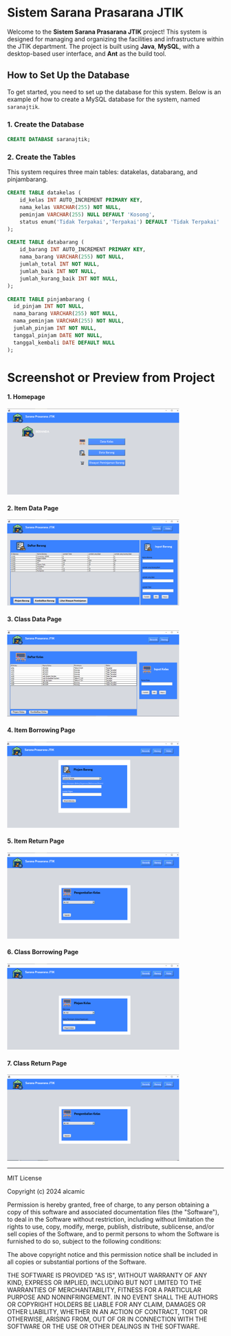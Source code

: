 # Sistem Sarana Prasarana JTIK

Welcome to the **Sistem Sarana Prasarana JTIK** project! This system is designed for managing and organizing the facilities and infrastructure within the JTIK department. The project is built using **Java**, **MySQL**, with a desktop-based user interface, and **Ant** as the build tool.

## How to Set Up the Database

To get started, you need to set up the database for this system. Below is an example of how to create a MySQL database for the system, named `saranajtik`.

### 1. Create the Database

```sql
CREATE DATABASE saranajtik;
```

### 2. Create the Tables
This system requires three main tables: datakelas, databarang, and pinjambarang.
```sql
CREATE TABLE datakelas (
    id_kelas INT AUTO_INCREMENT PRIMARY KEY,
    nama_kelas VARCHAR(255) NOT NULL,
    peminjam VARCHAR(255) NULL DEFAULT 'Kosong',
    status enum('Tidak Terpakai','Terpakai') DEFAULT 'Tidak Terpakai'
);
```
```sql
CREATE TABLE databarang (
    id_barang INT AUTO_INCREMENT PRIMARY KEY,
    nama_barang VARCHAR(255) NOT NULL,
    jumlah_total INT NOT NULL,
    jumlah_baik INT NOT NULL,
    jumlah_kurang_baik INT NOT NULL,
);
```
```sql
CREATE TABLE pinjambarang (
  id_pinjam INT NOT NULL,
  nama_barang VARCHAR(255) NOT NULL,
  nama_peminjam VARCHAR(255) NOT NULL,
  jumlah_pinjam INT NOT NULL,
  tanggal_pinjam DATE NOT NULL,
  tanggal_kembali DATE DEFAULT NULL
);
```
# Screenshot or Preview from Project
#### 1. Homepage
<img src="Beranda.png" alt="Beranda" width="400" height="200" />

#### 2. Item Data Page
<img src="Data Barang.png" alt="Data Barang" width="400" height="200" />

#### 3. Class Data Page
<img src="Data Kelas.png" alt="Data Kelas" width="400" height="200" />

#### 4. Item Borrowing Page
<img src="Pinjam Barang.png" alt="Pinjam Barang" width="400" height="200" />

#### 5. Item Return Page
<img src="Pengembalian Barang.png" alt="Pengembalian Barang" width="400" height="200" />

#### 6. Class Borrowing Page
<img src="Pinjam Kelas.png" alt="Pinjam Kelas" width="400" height="200" />

#### 7. Class Return Page
<img src="Pengembalian Kelas.PNG" alt="Pengembalian Kelas" width="400" height="200" />

___
MIT License

Copyright (c) 2024 alcamic

Permission is hereby granted, free of charge, to any person obtaining a copy
of this software and associated documentation files (the "Software"), to deal
in the Software without restriction, including without limitation the rights
to use, copy, modify, merge, publish, distribute, sublicense, and/or sell
copies of the Software, and to permit persons to whom the Software is
furnished to do so, subject to the following conditions:

The above copyright notice and this permission notice shall be included in all
copies or substantial portions of the Software.

THE SOFTWARE IS PROVIDED "AS IS", WITHOUT WARRANTY OF ANY KIND, EXPRESS OR
IMPLIED, INCLUDING BUT NOT LIMITED TO THE WARRANTIES OF MERCHANTABILITY,
FITNESS FOR A PARTICULAR PURPOSE AND NONINFRINGEMENT. IN NO EVENT SHALL THE
AUTHORS OR COPYRIGHT HOLDERS BE LIABLE FOR ANY CLAIM, DAMAGES OR OTHER
LIABILITY, WHETHER IN AN ACTION OF CONTRACT, TORT OR OTHERWISE, ARISING FROM,
OUT OF OR IN CONNECTION WITH THE SOFTWARE OR THE USE OR OTHER DEALINGS IN
THE SOFTWARE.

